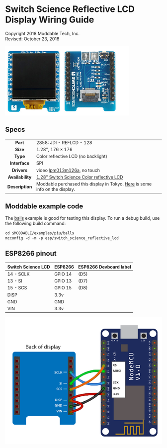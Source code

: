 # Switch Science Reflective LCD Display Wiring Guide

Copyright 2018 Moddable Tech, Inc.  
Revised: October 23, 2018

<img src="images/switch-science-LCD-relective-display.jpg" height=225>

## Specs

| | |
| :---: | :--- |
| **Part** | 2858: JDI - REFLCD - 128 
| **Size** | 1.28", 176 × 176
| **Type** | Color reflective LCD (no backlight)
| **Interface** | SPI
| **Drivers** | video [lpm013m126a](../../documentation/drivers/lpm013m126a/lpm013m126a.md), no touch
| **Availability** | [1.28" Switch Science Color reflective LCD](https://translate.google.com/translate?hl=en&sl=ja&tl=en&u=https%3A%2F%2Fwww.switch-science.com%2Fcatalog%2F2874%2F)
| **Description** | Moddable purchased this display in Tokyo. [Here](https://translate.googleusercontent.com/translate_c?depth=1&hl=en&rurl=translate.google.com&sl=ja&sp=nmt4&tl=en&u=https://www.switch-science.com/catalog/2858/&usg=ALkJrhijtlYZnC4qJ2sRkLE3mkVZujVU1w) is some info on the display.

## Moddable example code

The [balls](../../examples/piu/balls/) example is good for testing this display. To run a debug build, use the following build command:

```
cd $MODDABLE/examples/piu/balls
mcconfig -d -m -p esp/switch_science_reflective_lcd
```

## ESP8266 pinout

| Switch Science LCD | ESP8266 | ESP8266 Devboard label
| --- | --- | --- |
| 14 - SCLK | GPIO 14 | (D5)
| 13 - SI | GPIO 13 | (D7) 
| 15 - SCS | GPIO 15 | (D8)
| DISP | 3.3v | 
| GND | GND | 
| VIN | 3.3v | 

![Generic 2.4"-2.8" wiring illustration](images/switch-science-esp-wiring.png)

